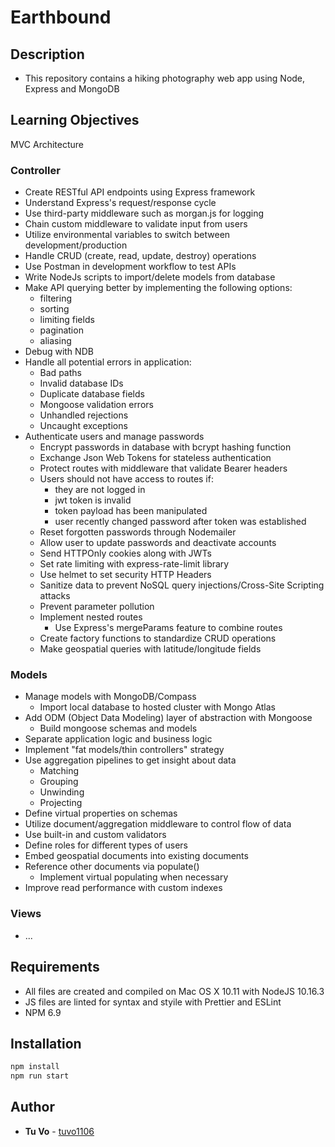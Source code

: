 # Earthbound

## Description

- This repository contains a hiking photography web app using Node, Express and MongoDB

## Learning Objectives

MVC Architecture

### Controller

- Create RESTful API endpoints using Express framework
- Understand Express's request/response cycle
- Use third-party middleware such as morgan.js for logging
- Chain custom middleware to validate input from users
- Utilize environmental variables to switch between development/production
- Handle CRUD (create, read, update, destroy) operations
- Use Postman in development workflow to test APIs
- Write NodeJs scripts to import/delete models from database
- Make API querying better by implementing the following options:
  - filtering
  - sorting
  - limiting fields
  - pagination
  - aliasing
- Debug with NDB
- Handle all potential errors in application:
  - Bad paths
  - Invalid database IDs
  - Duplicate database fields
  - Mongoose validation errors
  - Unhandled rejections
  - Uncaught exceptions
- Authenticate users and manage passwords
  - Encrypt passwords in database with bcrypt hashing function
  - Exchange Json Web Tokens for stateless authentication
  - Protect routes with middleware that validate Bearer headers
  - Users should not have access to routes if:
    - they are not logged in
    - jwt token is invalid
    - token payload has been manipulated
    - user recently changed password after token was established
  - Reset forgotten passwords through Nodemailer
  - Allow user to update passwords and deactivate accounts
  - Send HTTPOnly cookies along with JWTs
  - Set rate limiting with express-rate-limit library
  - Use helmet to set security HTTP Headers
  - Sanitize data to prevent NoSQL query injections/Cross-Site Scripting attacks
  - Prevent parameter pollution
  - Implement nested routes
    - Use Express's mergeParams feature to combine routes
  - Create factory functions to standardize CRUD operations
  - Make geospatial queries with latitude/longitude fields

### Models

- Manage models with MongoDB/Compass
  - Import local database to hosted cluster with Mongo Atlas
- Add ODM (Object Data Modeling) layer of abstraction with Mongoose
  - Build mongoose schemas and models
- Separate application logic and business logic
- Implement "fat models/thin controllers" strategy
- Use aggregation pipelines to get insight about data
  - Matching
  - Grouping
  - Unwinding
  - Projecting
- Define virtual properties on schemas
- Utilize document/aggregation middleware to control flow of data
- Use built-in and custom validators
- Define roles for different types of users
- Embed geospatial documents into existing documents
- Reference other documents via populate()
  - Implement virtual populating when necessary
- Improve read performance with custom indexes

### Views

- ...

## Requirements

- All files are created and compiled on Mac OS X 10.11 with NodeJS 10.16.3
- JS files are linted for syntax and styile with Prettier and ESLint
- NPM 6.9

## Installation

```js
npm install
npm run start
```

## Author

- **Tu Vo** - [tuvo1106](https://github.com/tuvo1106)
